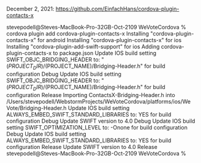 December 2, 2021:
https://github.com/EinfachHans/cordova-plugin-contacts-x

stevepodell@Steves-MacBook-Pro-32GB-Oct-2109 WeVoteCordova % cordova plugin add cordova-plugin-contacts-x
Installing "cordova-plugin-contacts-x" for android
Installing "cordova-plugin-contacts-x" for ios
Installing "cordova-plugin-add-swift-support" for ios
Adding cordova-plugin-contacts-x to package.json
Update IOS build setting SWIFT_OBJC_BRIDGING_HEADER to: "$(PROJECT_DIR)/$(PROJECT_NAME)/Bridging-Header.h" for build configuration Debug
Update IOS build setting SWIFT_OBJC_BRIDGING_HEADER to: "$(PROJECT_DIR)/$(PROJECT_NAME)/Bridging-Header.h" for build configuration Release
Importing ContactsX-Bridging-Header.h into /Users/stevepodell/WebstormProjects/WeVoteCordova/platforms/ios/We Vote/Bridging-Header.h
Update IOS build setting ALWAYS_EMBED_SWIFT_STANDARD_LIBRARIES to: YES for build configuration Debug
Update SWIFT version to 4.0 Debug
Update IOS build setting SWIFT_OPTIMIZATION_LEVEL to: -Onone for build configuration Debug
Update IOS build setting ALWAYS_EMBED_SWIFT_STANDARD_LIBRARIES to: YES for build configuration Release
Update SWIFT version to 4.0 Release
stevepodell@Steves-MacBook-Pro-32GB-Oct-2109 WeVoteCordova % 

